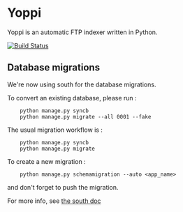# Yoppi

Yoppi is an automatic FTP indexer written in Python.

[![Build Status](https://secure.travis-ci.org/supelec-rezo/yoppi.png?branch=master)](http://travis-ci.org/supelec-rezo/yoppi)

## Database migrations

We're now using south for the database migrations.

To convert an existing database, please run :

        python manage.py syncb
        python manage.py migrate --all 0001 --fake

The usual migration workflow is :

        python manage.py syncb
        python manage.py migrate

To create a new migration :

        python manage.py schemamigration --auto <app_name>

and don't forget to push the migration.

For more info, see [the south doc](http://south.aeracode.org/docs/)
